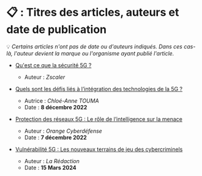 # 📋 : Titres des articles, auteurs et date de publication
💡 *Certains articles n'ont pas de date ou d'auteurs indiqués. Dans ces cas-là, l'auteur devient la marque ou l'organisme ayant publié l'article.*



- [Qu'est ce que la sécurité 5G ?](https://www.zscaler.com/fr/zpedia/what-is-5g-security) 
  - Auteur : *Zscaler* 

- [Quels sont les défis liés à l’intégration des technologies de la 5G ? ](https://www.cscience.ca/quels-sont-les-defis-lies-a-lintegration-des-technologies-de-la-5g/?gclid=Cj0KCQiAs5i8BhDmARIsAGE4xHxExfJO_OHFgB3CrQ67PoMmkc2-Ujx73-QN1oOxhtQ24iPq5X6EfbUaAjmLEALw_wcB)
  - Autrice : *Chloé-Anne TOUMA*
  - Date : **8 décembre 2022**

- [Protection des réseaux 5G : Le rôle de l’intelligence sur la menace](https://www.orangecyberdefense.com/fr/insights/blog/threat-management/protection-des-reseaux-5g-le-role-de-lintelligence-sur-la-menace)
  - Auteur : *Orange Cyberdéfense*
  - Date : **7 décembre 2022**

- [Vulnérabilité 5G : Les nouveaux terrains de jeu des cybercriminels](https://www.servicesmobiles.fr/vulnerabilites-5g-les-nouveaux-terrains-de-jeu-des-cybercriminels-95941)
  - Auteur : *La Rédaction*
  - Date : **15 Mars 2024**
  